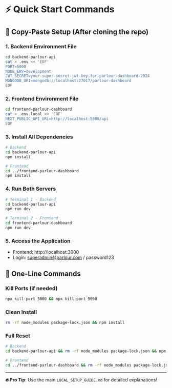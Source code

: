# ⚡ Quick Start Commands

## 🚀 Copy-Paste Setup (After cloning the repo)

### 1. Backend Environment File
```bash
cd backend-parlour-api
cat > .env << 'EOF'
PORT=5000
NODE_ENV=development
JWT_SECRET=your-super-secret-jwt-key-for-parlour-dashboard-2024
MONGODB_URI=mongodb://localhost:27017/parlour-dashboard
EOF
```

### 2. Frontend Environment File
```bash
cd frontend-parlour-dashboard
cat > .env.local << 'EOF'
NEXT_PUBLIC_API_URL=http://localhost:5000/api
EOF
```

### 3. Install All Dependencies
```bash
# Backend
cd backend-parlour-api
npm install

# Frontend
cd ../frontend-parlour-dashboard
npm install
```

### 4. Run Both Servers
```bash
# Terminal 1 - Backend
cd backend-parlour-api
npm run dev

# Terminal 2 - Frontend
cd frontend-parlour-dashboard
npm run dev
```

### 5. Access the Application
- Frontend: http://localhost:3000
- Login: superadmin@parlour.com / password123

## 🎯 One-Line Commands

### Kill Ports (if needed)
```bash
npx kill-port 3000 && npx kill-port 5000
```

### Clean Install
```bash
rm -rf node_modules package-lock.json && npm install
```

### Full Reset
```bash
# Backend
cd backend-parlour-api && rm -rf node_modules package-lock.json && npm install

# Frontend  
cd ../frontend-parlour-dashboard && rm -rf node_modules package-lock.json && npm install
```

---

**🔥 Pro Tip**: Use the main `LOCAL_SETUP_GUIDE.md` for detailed explanations! 